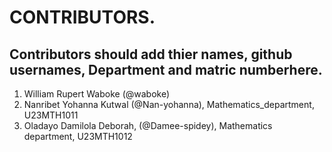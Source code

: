 # CONTRIBUTORS.
## Contributors should add thier names, github usernames, Department and matric numberhere.
<ol>
<li>William Rupert Waboke (@waboke)
<li>Nanribet Yohanna Kutwal (@Nan-yohanna), Mathematics_department, U23MTH1011</li>
<li>Oladayo Damilola Deborah, (@Damee-spidey), Mathematics department, U23MTH1012
</ol>
